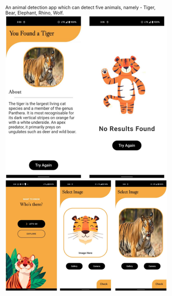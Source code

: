 An animal detection app which can detect five animals, namely - Tiger, Bear, Elephant, Rhino, Wolf.
![](img/1.jpg)
![](img/2.jpg)

